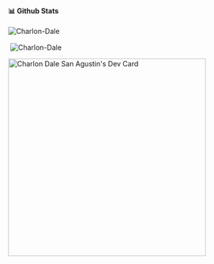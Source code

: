 #### 📊 **Github Stats**

<p><img align="center" src="https://github-readme-streak-stats.herokuapp.com/?user=Charlon-Dale" alt="Charlon-Dale" /></p>

<p>&nbsp;<img align="center" src="https://github-readme-stats.vercel.app/api?username=Charlon-Dale&count_private=true&show_icons=true" alt="Charlon-Dale" /></p>

<a href="https://app.daily.dev/heychadie"><img src="https://api.daily.dev/devcards/20f13e3535634b8f8eb13f7ef0a8d2c2.png?r=osf" width="400" alt="Charlon Dale San Agustin's Dev Card"/></a>

<!-- <p align="left"><img src="https://komarev.com/ghpvc/?username=Charlon-Dale&label=Profile%20views&color=0e75b6&style=flat" alt="Charlon-Dale" /></p> -->

<!--
**Charlon-Dale/Charlon-Dale** is a ✨ _special_ ✨ repository because its `README.md` (this file) appears on your GitHub profile.

Here are some ideas to get you started:

- 🔭 I’m currently working on ...
- 🌱 I’m currently learning ...
- 👯 I’m looking to collaborate on ...
- 🤔 I’m looking for help with ...
- 💬 Ask me about ...
- 📫 How to reach me: ...
- 😄 Pronouns: ...
- ⚡ Fun fact: ...
-->

